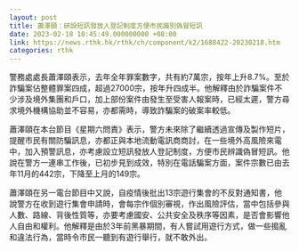 ```yaml
---
layout: post
title: 蕭澤頤：研設短訊發放人登記制度方便市民識別偽冒短訊
date: 2023-02-18 10:45:49.000000000 +08:00
link: https://news.rthk.hk/rthk/ch/component/k2/1688422-20230218.htm
categories: rthk
---
```


警務處處長蕭澤頤表示，去年全年罪案數字，共有約7萬宗，按年上升8.7%。至於詐騙案佔整體罪案四成，超過27000宗，按年升四成半。他解釋由於詐騙案件不少涉及境外集團和戶口，加上部份案件由發生至受害人報案時，已經太遲，警方尋求境外機構協助並不容易，亦都需時，導致詐騙案的破案率較低。

蕭澤頤在本台節目《星期六問責》表示，警方未來除了繼續透過宣傳及製作短片，提醒市民有關防騙訊息，亦都正與本地流動電訊商商討，在一些境外高風險來電中，加入預警訊息，亦考慮設立短訊發放人登記制度，方便市民辨識偽冒短訊。他說在警方一連串工作後，已初步見到成效，特別在電話騙案方面，案件宗數已由去年11月的442宗，下降至上月的149宗。

蕭澤頤在另一電台節目中又說，自疫情後批出13宗遊行集會的不反對通知書，他說警方在收到遊行集會申請時，會每宗作個別審視，作出風險評估，當中包括參與人數、路線、背後性質等，亦要考慮國安、公共安全及秩序等因素，是否會影響他人自由和權利。他解釋是由於3年前黑暴期間，有人嘗試用遊行方式，做一些搗亂和違法行為，當時令市民一聽到有遊行舉行，就不敢外出。
